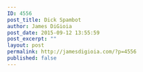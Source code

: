 ```yaml
---
ID: 4556
post_title: Dick Spambot
author: James DiGioia
post_date: 2015-09-12 13:55:59
post_excerpt: ""
layout: post
permalink: http://jamesdigioia.com/?p=4556
published: false
---
```

